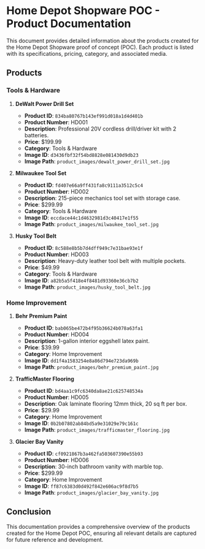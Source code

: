 # Home Depot Shopware POC - Product Documentation

This document provides detailed information about the products created for the Home Depot Shopware proof of concept (POC). Each product is listed with its specifications, pricing, category, and associated media.

## Products

### Tools & Hardware

1. **DeWalt Power Drill Set**
   - **Product ID**: `834ba80767b143ef991d018a1d4d401b`
   - **Product Number**: HD001
   - **Description**: Professional 20V cordless drill/driver kit with 2 batteries.
   - **Price**: $199.99
   - **Category**: Tools & Hardware
   - **Image ID**: `d3436fbf32f54bd8828e081430d9db23`
   - **Image Path**: `product_images/dewalt_power_drill_set.jpg`

2. **Milwaukee Tool Set**
   - **Product ID**: `fd407e66a9ff431fa8c9111a3512c5c4`
   - **Product Number**: HD002
   - **Description**: 215-piece mechanics tool set with storage case.
   - **Price**: $299.99
   - **Category**: Tools & Hardware
   - **Image ID**: `eccdace44c1d4632981d3c40417e1f55`
   - **Image Path**: `product_images/milwaukee_tool_set.jpg`

3. **Husky Tool Belt**
   - **Product ID**: `8c588e8b5b7d4dff949c7e31bae93e1f`
   - **Product Number**: HD003
   - **Description**: Heavy-duty leather tool belt with multiple pockets.
   - **Price**: $49.99
   - **Category**: Tools & Hardware
   - **Image ID**: `a82b5a5f418e4f8481d93360e36cb7b2`
   - **Image Path**: `product_images/husky_tool_belt.jpg`

### Home Improvement

1. **Behr Premium Paint**
   - **Product ID**: `bab065be472b4f95b36624b078a63fa1`
   - **Product Number**: HD004
   - **Description**: 1-gallon interior eggshell latex paint.
   - **Price**: $39.99
   - **Category**: Home Improvement
   - **Image ID**: `dd1f4a1583254e8a86d794e723da969b`
   - **Image Path**: `product_images/behr_premium_paint.jpg`

2. **TrafficMaster Flooring**
   - **Product ID**: `bd4aa1c9fc6340da8ae21c625748534a`
   - **Product Number**: HD005
   - **Description**: Oak laminate flooring 12mm thick, 20 sq ft per box.
   - **Price**: $29.99
   - **Category**: Home Improvement
   - **Image ID**: `0b2b07802ab84bd5a9e31029e79c161c`
   - **Image Path**: `product_images/trafficmaster_flooring.jpg`

3. **Glacier Bay Vanity**
   - **Product ID**: `cf0921867b3a462fa503607390e55b93`
   - **Product Number**: HD006
   - **Description**: 30-inch bathroom vanity with marble top.
   - **Price**: $299.99
   - **Category**: Home Improvement
   - **Image ID**: `ff87c6383d0d492f842e606ac9f8d7b5`
   - **Image Path**: `product_images/glacier_bay_vanity.jpg`

## Conclusion

This documentation provides a comprehensive overview of the products created for the Home Depot POC, ensuring all relevant details are captured for future reference and development.
